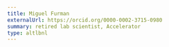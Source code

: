 ```yaml
---
title: Miguel Furman
externalUrl: https://orcid.org/0000-0002-3715-0980
summary: retired lab scientist, Accelerator
type: altlbnl
---
```


